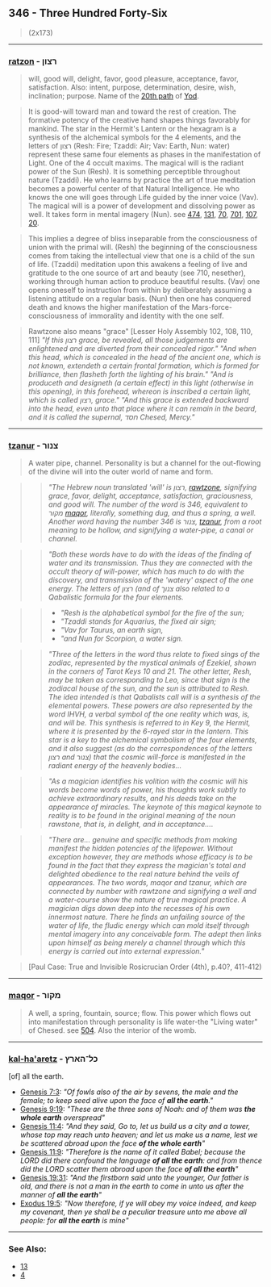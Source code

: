 ## 346 - Three Hundred Forty-Six
> (2x173)

---

### [ratzon](/keys/RTzVN) - רצון
> will, good will, delight, favor, good pleasure, acceptance, favor, satisfaction. Also: intent, purpose, determination, desire, wish, inclination; purpose. Name of the [20th path](20) of [Yod](/keys/I).

> It is good-will toward man and toward the rest of creation. The formative potency of the creative hand shapes things favorably for mankind. The star in the Hermit's Lantern or the hexagram is a synthesis of the alchemical symbols for the 4 elements, and the letters of רצון (Resh: Fire; Tzaddi: Air; Vav: Earth, Nun: water) represent these same four elements as phases in the manifestation of Light. One of the 4 occult maxims. The magical will is the radiant power of the Sun (Resh). It is something perceptible throughout nature (Tzaddi). He who learns by practice the art of true meditation becomes a powerful center of that Natural Intelligence. He who knows the one will goes through Life guided by the inner voice (Vav). The magical will is a power of development and dissolving power as well. It takes form in mental imagery (Nun). see [474](474), [131](131), [70](70), [701](701), [107](107), [20](20).

> This implies a degree of bliss inseparable from the consciousness of union with the primal will. (Resh) the beginning of the consciousness comes from taking the intellectual view that one is a child of the sun of life. (Tzaddi) meditation upon this awakens a feeling of live and gratitude to the one source of art and beauty (see 710, nesether), working through human action to produce beautiful results. (Vav) one opens oneself to instruction from within by deliberately assuming a listening attitude on a regular basis. (Nun) then one has conquered death and knows the higher manifestation of the Mars-force-consciousness of immorality and identity with the one self.

> Rawtzone also means "grace" [Lesser Holy Assembly 102, 108, 110, 111] *"If this רצון grace, be revealed, all those judgements are enlightened and are diverted from their concealed rigor." "And when this head, which is concealed in the head of the ancient one, which is not known, extendeth a certain frontal formation, which is formed for brilliance, then flasheth forth the lighting of his brain." "And is produceth and designeth (a certain effect) in this light (otherwise in this opening), in this forehead, whereon is inscribed a certain light, which is called רצון, grace." "And this grace is extended backward into the head, even unto that place where it can remain in the beard, and it is called the supernal, חסד Chesed, Mercy."*

---

### [tzanur](/keys/TzNVR) - צנור
> A water pipe, channel. Personality is but a channel for the out-flowing of the divine will into the outer world of name and form.

> > *"The Hebrew noun translated 'will' is רצון, [rawtzone](/keys/RTzVN), signifying grace, favor, delight, acceptance, satisfaction, graciousness, and good will. The number of the word is 346, equivalent to מקור [maqor](/keys/MQVR), literally, something dug, and thus a spring, a well. Another word having the number 346 is צנור, [tzanur](/keys/TzNVR), from a root meaning to be hollow, and signifying a water-pipe, a canal or channel.*

> > *"Both these words have to do with the ideas of the finding of water and its transmission. Thus they are connected with the occult theory of will-power, which has much to do with the discovery, and transmission of the 'watery' aspect of the one energy. The letters of רצון (and of צנוך also related to a Qabalistic formula for the four elements.*

> > - *"Resh is the alphabetical symbol for the fire of the sun;*
> > - *"Tzaddi stands for Aquarius, the fixed air sign;*
> > - *"Vav for Taurus, an earth sign,*
> > - *"and Nun for Scorpion, a water sign.*

> > *"Three of the letters in the word thus relate to fixed sings of the zodiac, represented by the mystical animals of Ezekiel, shown in the corners of Tarot Keys 10 and 21. The other letter, Resh, may be taken as corresponding to Leo, since that sign is the zodiacal house of the sun, and the sun is attributed to Resh. The idea intended is that Qabalists call will is a synthesis of the elemental powers. These powers are also represented by the word IHVH, a verbal symbol of the one reality which was, is, and will be. This synthesis is referred to in Key 9, the Hermit, where it is presented by the 6-rayed star in the lantern. This star is a key to the alchemical symbolism of the four elements, and it also suggest (as do the correspondences of the letters רצון and צנור) that the cosmic will-force is manifested in the radiant energy of the heavenly bodies...*

> > *"As a magician identifies his volition with the cosmic will his words become words of power, his thoughts work subtly to achieve extraordinary results, and his deeds take on the appearance of miracles. The keynote of this magical keynote to reality is to be found in the original meaning of the noun rawstone, that is, in delight, and in acceptance....*

> > *"There are... genuine and specific methods from making manifest the hidden potencies of the lifepower. Without exception however, they are methods whose efficacy is to be found in the fact that they express the magician's total and delighted obedience to the real nature behind the veils of appearances. The two words, maqor and tzanur, which are connected by number with rawtzone and signifying a well and a water-course show the nature of true magical practice. A magician digs down deep into the recesses of his own innermost nature. There he finds an unfailing source of the water of life, the fludic energy which can mold itself through mental imagery into any conceivable form. The adept then links upon himself as being merely a channel through which this energy is carried out into external expression."*

> [Paul Case: True and Invisible Rosicrucian Order (4th), p.40?, 411-412)

---

### [maqor](/keys/MQVR) - מקור
> A well, a spring, fountain, source; flow. This power which flows out into manifestation through personality is life water-the "Living water" of Chesed. see [504](504). Also the interior of the womb.

---

### [kal-ha'aretz](/keys/KL-HARTz) - כל־הארץ
[of] all the earth.

- [Genesis 7:3](https://biblehub.com/genesis/7-3.htm): *"Of fowls also of the air by sevens, the male and the female; to keep seed alive upon the face of **all the earth**."*
- [Genesis 9:19](https://biblehub.com/genesis/9-19.htm): *"These are the three sons of Noah: and of them was **the whole earth** overspread"*
- [Genesis 11:4](https://biblehub.com/genesis/11-4.htm): *"And they said, Go to, let us build us a city and a tower, whose top may reach unto heaven; and let us make us a name, lest we be scattered abroad upon the face **of the whole earth**"*
- [Genesis 11:9](https://biblehub.com/genesis/11-9.htm): *"Therefore is the name of it called Babel; because the LORD did there confound the language **of all the earth**: and from thence did the LORD scatter them abroad upon the face **of all the earth**"*
- [Genesis 19:31](https://biblehub.com/genesis/19-31.htm): *"And the firstborn said unto the younger, Our father is old, and there is not a man in the earth to come in unto us after the manner of **all the earth**"*
- [Exodus 19:5](https://biblehub.com/exodus/19-5.htm): *"Now therefore, if ye will obey my voice indeed, and keep my covenant, then ye shall be a peculiar treasure unto me above all people: for **all the earth** is mine"*

---

### See Also:

- [13](13)
- [4](4)

